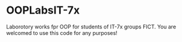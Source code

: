 # OOPLabsIT-7x
Laborotory works fpr OOP for students of IT-7x groups FICT.
You are welcomed to use this code for any purposes!
